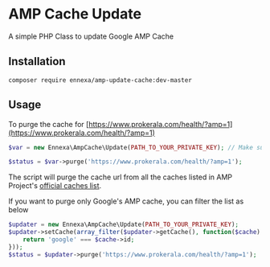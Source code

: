 AMP Cache Update
================

A simple PHP Class to update Google AMP Cache

Installation
------------

    composer require ennexa/amp-update-cache:dev-master

Usage
----------

To purge the cache for [https://www.prokerala.com/health/?amp=1](https://www.prokerala.com/health/?amp=1)

```php
$var = new Ennexa\AmpCache\Update(PATH_TO_YOUR_PRIVATE_KEY); // Make sure your private key is outside document root

$status = $var->purge('https://www.prokerala.com/health/?amp=1');
```

The script will purge the cache url from all the caches listed in AMP Project's [official caches list](https://cdn.ampproject.org/caches.json).

If you want to purge only Google's AMP cache, you can filter the list as below

```php
$updater = new Ennexa\AmpCache\Update(PATH_TO_YOUR_PRIVATE_KEY);
$updater->setCache(array_filter($updater->getCache(), function($cache) {
    return 'google' === $cache->id;
}));
$status = $updater->purge('https://www.prokerala.com/health/?amp=1');
```
